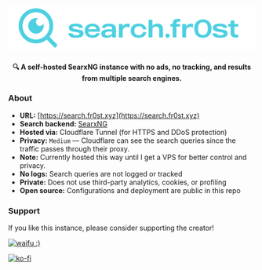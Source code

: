 <h1 align="center">
  <a href="http://search.fr0st.xyz/" target="_blank"><img src="https://github.com/fr0st-iwnl/search.fr0st.xyz/blob/master/searx/static/themes/simple/img/searxng.png" alt="search.fr0st.xyz" width="600"></a>
</h1>
<p align="center"><strong>🔍 A self-hosted SearxNG instance with no ads, no tracking, and results from multiple search engines.</strong></p>

### About

- **URL:** [https://search.fr0st.xyz](https://search.fr0st.xyz)
- **Search backend:** [SearxNG](https://github.com/searxng/searxng)
- **Hosted via:** Cloudflare Tunnel (for HTTPS and DDoS protection)
- **Privacy:** `Medium` — Cloudflare can see the search queries since the traffic passes through their proxy.
- **Note:** Currently hosted this way until I get a VPS for better control and privacy.
- **No logs:** Search queries are not logged or tracked
- **Private:** Does not use third-party analytics, cookies, or profiling
- **Open source:** Configurations and deployment are public in this repo




### Support

If you like this instance, please consider supporting the creator!

<p align="left">
  <a href="https://ko-fi.com/G2G8VK335" target="_blank" rel="noopener noreferrer">
    <img src="https://i.postimg.cc/rsCStVWJ/waifu.png" alt="waifu :)" width="300" />
  </a>
</p>


[![ko-fi](https://ko-fi.com/img/githubbutton_sm.svg)](https://ko-fi.com/G2G8VK335)
